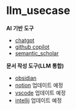 # llm_usecase

**AI 기반 도구**

- [chatgpt](chatgpt.md)
- [github copilot](github_copilot.md)
- [semantic_scholar](semantic_scholar.md)


**문서 작성 도구(LLM 통합)**
- [obsidian](docs_edit_obsidian.md)
- [notion](notion.md) 업데이트 예정
- [vscode]() 업데이트 예정
- [intellij]() 업데이트 예정
